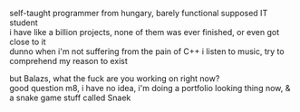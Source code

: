 self-taught programmer from hungary, barely functional supposed IT student  
i have like a billion projects, none of them was ever finished, or even got close to it  
dunno when i'm not suffering from the pain of C++ i listen to music, try to comprehend my reason to exist

but Balazs, what the fuck are you working on right now?  
good question m8, i have no idea, i'm doing a portfolio looking thing now, & a snake game stuff called Snaek
